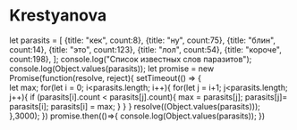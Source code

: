 # Krestyanova
let parasits = [
{title: "кек", count:8},
{title: "ну", count:75},
{title: "блин", count:14},
{title: "это", count:123},
{title: "лол", count:54},
{title: "короче", count:198},
];
console.log("Список известных слов паразитов");
console.log(Object.values(parasits));
let promise = new Promise(function(resolve, reject){
  setTimeout(() => {  
  let max;
  for(let i = 0; i<parasits.length; i++){
    for(let j = i+1; j<parasits.length; j++){
      if (parasits[i].count < parasits[j].count){
        max = parasits[j];
        parasits[j]= parasits[i];
        parasits[i] = max;
      }
    }
}
  resolve((Object.values(parasits)));
  },3000);
})
promise.then(()=>{
  console.log(Object.values(parasits));
})
